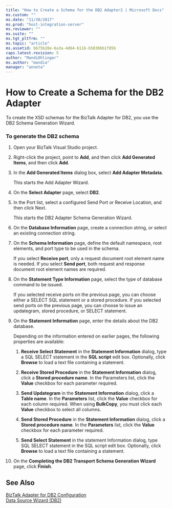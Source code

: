 ```yaml
---
title: "How to Create a Schema for the DB2 Adapter2 | Microsoft Docs"
ms.custom: ""
ms.date: "11/30/2017"
ms.prod: "host-integration-server"
ms.reviewer: ""
ms.suite: ""
ms.tgt_pltfrm: ""
ms.topic: "article"
ms.assetid: bb75b20e-6a3a-4d64-b116-b58386b1f85b
caps.latest.revision: 5
author: "MandiOhlinger"
ms.author: "mandia"
manager: "anneta"
---
```

# How to Create a Schema for the DB2 Adapter
To create the XSD schemas for the BizTalk Adapter for DB2, you use the DB2 Schema Generation Wizard.  
  
### To generate the DB2 schema  
  
1.  Open your BizTalk Visual Studio project.  
  
2.  Right-click the project, point to **Add**, and then click **Add Generated Items**, and then click **Add**.  
  
3.  In the **Add Generated Items** dialog box, select **Add Adapter Metadata**.  
  
     This starts the Add Adapter Wizard.  
  
4.  On the **Select Adapter** page, select **DB2**.  
  
5.  In the Port list, select a configured Send Port or Receive Location, and then click Next.  
  
     This starts the DB2 Adapter Schema Generation Wizard.  
  
6.  On the **Database Information** page, create a connection string, or select an existing connection string.  
  
7.  On the **Schema Information** page, define the default namespace, root elements, and port type to be used in the schema.  
  
     If you select **Receive port**, only a request document root element name is needed. If you select **Send port**, both request and response document root element names are required.  
  
8.  On the **Statement Type Information** page, select the type of database command to be issued.  
  
     If you selected receive ports on the previous page, you can choose either a SELECT SQL statement or a stored procedure. If you selected send ports on the previous page, you can choose to issue an updategram, stored procedure, or SELECT statement.  
  
9. On the **Statement Information** page, enter the details about the DB2 database.  
  
     Depending on the information entered on earlier pages, the following properties are available:  
  
    1.  **Receive Select Statement** in the **Statement Information** dialog, type a SQL SELECT statement in the **SQL script** edit box. Optionally, click **Browse** to load a text file containing a statement.  
  
    2.  **Receive Stored Procedure** in the **Statement Information** dialog, click a **Stored procedure name**. In the Parameters list, click the **Value** checkbox for each parameter required.  
  
    3.  **Send Updategram** in the **Statement Information** dialog, click a **Table name**. In the **Parameters** list, click the **Value** checkbox for each column required. When using **BulkCopy**, you must click each **Value** checkbox to select all columns.  
  
    4.  **Send Stored Procedure** in the **Statement Information** dialog, click a **Stored procedure name**. In the **Parameters** list, click the **Value** checkbox for each parameter required.  
  
    5.  **Send Select Statement** in the statement Information dialog, type SQL SELECT statement in the SQL script edit box. Optionally, click **Browse** to load a text file containing a statement.  
  
10. On the **Completing the DB2 Transport Schema Generation Wizard** page, click **Finish**.  
  
## See Also  
 [BizTalk Adapter for DB2 Configuration](../core/biztalk-adapter-for-db2-configuration1.md)   
 [Data Source Wizard (DB2)](../core/data-source-wizard-db2-2.md)
